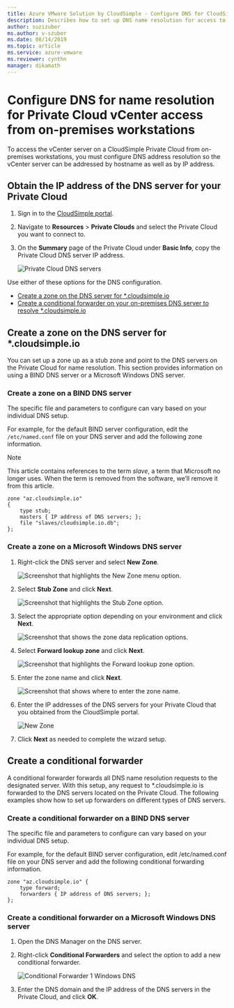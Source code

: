```yaml
---
title: Azure VMware Solution by CloudSimple - Configure DNS for CloudSimple Private Cloud
description: Describes how to set up DNS name resolution for access to vCenter server on a CloudSimple Private Cloud from on-premises workstations
author: suzizuber 
ms.author: v-szuber
ms.date: 08/14/2019 
ms.topic: article 
ms.service: azure-vmware
ms.reviewer: cynthn 
manager: dikamath 
---
```

# Configure DNS for name resolution for Private Cloud vCenter access from on-premises workstations

To access the vCenter server on a CloudSimple Private Cloud from on-premises workstations, you must configure DNS address resolution so the vCenter server can be addressed by hostname as well as by IP address.

## Obtain the IP address of the DNS server for your Private Cloud

1. Sign in to the [CloudSimple portal](access-cloudsimple-portal.md).

2. Navigate to **Resources** > **Private Clouds** and select the Private Cloud you want to connect to.

3. On the **Summary** page of the Private Cloud under **Basic Info**, copy the Private Cloud DNS server IP address.

    ![Private Cloud DNS servers](media/private-cloud-dns-server.png)


Use either of these options for the DNS configuration.

* [Create a zone on the DNS server for *.cloudsimple.io](#create-a-zone-on-a-microsoft-windows-dns-server)
* [Create a conditional forwarder on your on-premises DNS server to resolve *.cloudsimple.io](#create-a-conditional-forwarder)

## Create a zone on the DNS server for *.cloudsimple.io

You can set up a zone up as a stub zone and point to the DNS servers on the Private
Cloud for name resolution. This section provides information on using a BIND DNS server or a Microsoft Windows DNS server.

### Create a zone on a BIND DNS server

The specific file and parameters to configure can vary based on your individual DNS setup.

For example, for the default BIND server configuration, edit the
`/etc/named.conf` file on your DNS server and add the following zone information.

> [!NOTE]
>This article contains references to the term *slave*, a term that Microsoft no longer uses. When the term is removed from the software, we’ll remove it from this article.

```
zone "az.cloudsimple.io"
{
    type stub;
    masters { IP address of DNS servers; };
    file "slaves/cloudsimple.io.db";
};
```

### Create a zone on a Microsoft Windows DNS server

1. Right-click the DNS server and select **New Zone**. 
  
    ![Screenshot that highlights the New Zone menu option.](media/DNS01.png)
2. Select **Stub Zone** and click **Next**.

    ![Screenshot that highlights the Stub Zone option.](media/DNS02.png)
3. Select the appropriate option depending on your environment and click **Next**.

    ![Screenshot that shows the zone data replication options.](media/DNS03.png)
4. Select **Forward lookup zone** and click **Next**.

    ![Screenshot that highlights the Forward lookup zone option.](media/DNS01.png)
5. Enter the zone name and click **Next**.

    ![Screenshot that shows where to enter the zone name.](media/DNS05.png)
6. Enter the IP addresses of the DNS servers for your Private Cloud that you obtained
from the CloudSimple portal.

    ![New Zone](media/DNS06.png)
7. Click **Next** as needed to complete the wizard setup.

## Create a conditional forwarder

A conditional forwarder forwards all DNS name resolution requests to the designated server. With this setup, any request to *.cloudsimple.io is forwarded to the DNS servers located on the Private Cloud. The following examples show how to set up
forwarders on different types of DNS servers.

### Create a conditional forwarder on a BIND DNS server

The specific file and parameters to configure can vary based on your individual DNS setup.

For example, for the default BIND server configuration, edit
/etc/named.conf file on your DNS server and add the following conditional forwarding
information.

```
zone "az.cloudsimple.io" {
    type forward;
    forwarders { IP address of DNS servers; };
};
```

### Create a conditional forwarder on a Microsoft Windows DNS server

1. Open the DNS Manager on the DNS server.
2. Right-click **Conditional Forwarders** and select the option to add a new conditional forwarder.

    ![Conditional Forwarder 1 Windows DNS](media/DNS08.png)
3. Enter the DNS domain and the IP address of the DNS servers in the Private Cloud, and click **OK**.
